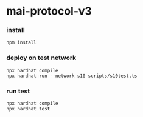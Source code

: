 # mai-protocol-v3

### install

```
npm install
```

### deploy on test network

```
npx hardhat compile
npx hardhat run --network s10 scripts/s10test.ts
```

### run test

```
npx hardhat compile
npx hardhat test
```